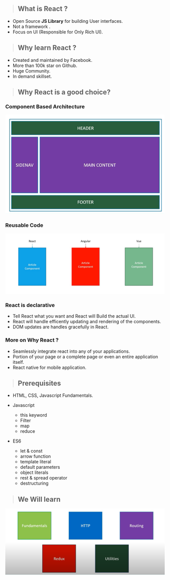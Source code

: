 > ## What is React ?
- Open Source **JS Library** for building User interfaces.
- Not a framework .
- Focus on UI (Responsible for Only Rich UI).

> ## Why learn React ?
- Created and maintained by Facebook.
- More than 100k star on Github.
- Huge Community.
- In demand skillset.
  
> ## Why React is a good choice?

### Component Based Architecture
![Components](https://github.com/ppm143/AllProjectImages/blob/master/ReactJS%20Tutorial/Introduction/components.png)
### Reusable Code
![Reusable](https://github.com/ppm143/AllProjectImages/blob/master/ReactJS%20Tutorial/Introduction/reusable.png)
### React is declarative
- Tell React what you want and React will Build the actual UI.
- React will handle efficently updating and rendering of the components.
- DOM updates are handles gracefully in React.

### More on Why React ?
- Seamlessly integrate react into any of your applications.
- Portion of your page or a complete page or even an entire application itself.
- React native for mobile application.


> ## Prerequisites
- HTML, CSS, Javascript Fundamentals.
- Javascript 
   - this keyword
   - Filter
   - map
   - reduce

- ES6
   - let & const
   - arrow function
   - template literal
   - default parameters
   - object literals
   - rest & spread operator
   - destructuring

> ## We Will learn

![Course](https://github.com/ppm143/AllProjectImages/blob/master/ReactJS%20Tutorial/Introduction/course.png)